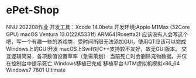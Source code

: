 # ePet-Shop
NNU 202208作业 
开发工具：Xcode 14.0beta 
开发环境:Apple M1Max (32Core GPU) macOS Ventura 13.0(22A5331f) ARM64(Rosetta2)
应该没有人会写这个吧，写一个有趣一些的游戏类，受时间所限无法添加GUI，使用QT应该可以完成Windows上的GUI开发
macOS上Swift对C++支持较不友好，故无GUI版本。
交互逻辑简易，各项数值设置草率（急需策划）
当前死亡时会删除宠物数据，并仅在控制台中提示死亡
Windows移植已完成
移植平台:UTM虚拟机模拟x86_64 Windows7 7601 Ultimate
